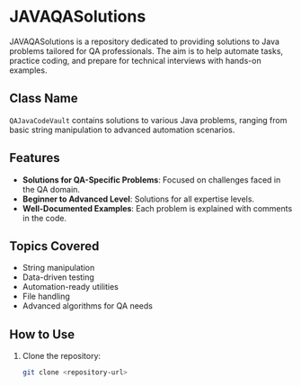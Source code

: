 # JAVAQASolutions

JAVAQASolutions is a repository dedicated to providing solutions to Java problems tailored for QA professionals. The aim is to help automate tasks, practice coding, and prepare for technical interviews with hands-on examples.

## **Class Name**
`QAJavaCodeVault` contains solutions to various Java problems, ranging from basic string manipulation to advanced automation scenarios.

## **Features**
- **Solutions for QA-Specific Problems**: Focused on challenges faced in the QA domain.
- **Beginner to Advanced Level**: Solutions for all expertise levels.
- **Well-Documented Examples**: Each problem is explained with comments in the code.

## **Topics Covered**
- String manipulation
- Data-driven testing
- Automation-ready utilities
- File handling
- Advanced algorithms for QA needs

## **How to Use**
1. Clone the repository:
   ```bash
   git clone <repository-url>
